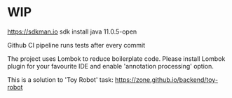 # WIP

https://sdkman.io
sdk install java 11.0.5-open

Github CI pipeline runs tests after every commit

The project uses Lombok to reduce boilerplate code. Please install Lombok plugin for your favourite IDE and enable 'annotation processing' option.


This is a solution to 'Toy Robot' task: 
https://zone.github.io/backend/toy-robot